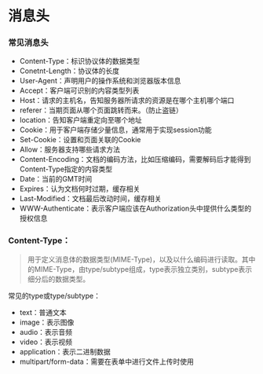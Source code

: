 # 消息头

### 常见消息头
- Content-Type：标识协议体的数据类型
- Conetnt-Length：协议体的长度
- User-Agent：声明用户的操作系统和浏览器版本信息
- Accept：客户端可识别的内容类型列表
- Host：请求的主机名，告知服务器所请求的资源是在哪个主机哪个端口
- referer：当期页面从哪个页面跳转而来。（防止盗链）
- location：告知客户端重定向至哪个地址
- Cookie：用于客户端存储少量信息，通常用于实现session功能
- Set-Cookie：设置和页面关联的Cookie
- Allow：服务器支持哪些请求方法
- Content-Encoding：文档的编码方法，比如压缩编码，需要解码后才能得到Content-Type指定的内容类型
- Date：当前的GMT时间
- Expires：认为文档何时过期，缓存相关
- Last-Modified：文档最后改动时间，缓存相关
- WWW-Authenticate：表示客户端应该在Authorization头中提供什么类型的授权信息

### Content-Type：
>用于定义消息体的数据类型(MIME-Type)，以及以什么编码进行读取。其中的MIME-Type，由type/subtype组成，type表示独立类别，subtype表示细分后的数据类型。

常见的type或type/subtype：
- text：普通文本
- image：表示图像
- audio：表示音频
- video：表示视频
- application：表示二进制数据
- multipart/form-data：需要在表单中进行文件上传时使用